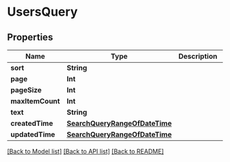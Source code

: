 # UsersQuery

## Properties
Name | Type | Description | Notes
------------ | ------------- | ------------- | -------------
**sort** | **String** |  | [optional] 
**page** | **Int** |  | [optional] 
**pageSize** | **Int** |  | [optional] 
**maxItemCount** | **Int** |  | [optional] 
**text** | **String** |  | [optional] 
**createdTime** | [**SearchQueryRangeOfDateTime**](SearchQueryRangeOfDateTime.md) |  | [optional] 
**updatedTime** | [**SearchQueryRangeOfDateTime**](SearchQueryRangeOfDateTime.md) |  | [optional] 

[[Back to Model list]](../README.md#documentation-for-models) [[Back to API list]](../README.md#documentation-for-api-endpoints) [[Back to README]](../README.md)


